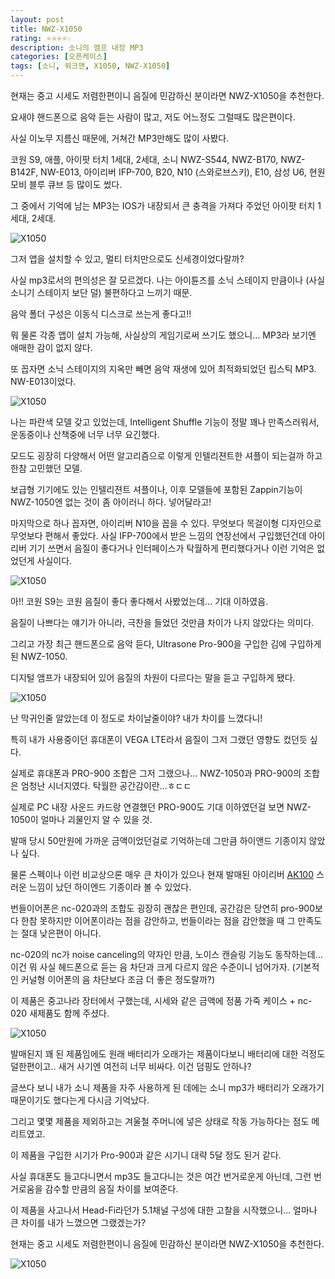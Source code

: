```yaml
---
layout: post
title: NWZ-X1050
rating: ⭐️⭐️⭐️⭐️☆
description: 소니의 앰프 내장 MP3
categories: [오픈케이스]
tags: [소니, 워크맨, X1050, NWZ-X1050]
---
```


현재는 중고 시세도 저렴한편이니 음질에 민감하신 분이라면 NWZ-X1050을 추천한다.

요새야 핸드폰으로 음악 듣는 사람이 많고, 저도 어느정도 그럴때도 많은편이다.

사실 이노무 지름신 때문에, 거쳐간 MP3만해도 많이 사봤다.

코원 S9, 애플, 아이팟 터치 1세대, 2세대, 소니 NWZ-S544, NWZ-B170, NWZ-B142F, NW-E013, 아이리버  IFP-700, B20, N10 (스와로브스키), E10, 삼성 U6, 현원 모비 블루 큐브 등 많이도 썼다.

그 중에서 기억에 남는 MP3는 IOS가 내장되서 큰 충격을 가져다 주었던 아이팟 터치 1세대, 2세대.

![X1050](../../img/2013/nwz_x1050_01.jpg)

그저 앱을 설치할 수 있고, 멀티 터치만으로도 신세경이었다랄까?

사실 mp3로서의 편의성은 잘 모르겠다. 나는 아이튠즈를 소닉 스테이지 만큼이나 (사실 소니기 스테이지 보단 덜) 불편하다고 느끼기 때문.

음악 폴더 구성은 이동식 디스크로 쓰는게 좋다고!!

뭐 물론 각종 앱이 설치 가능해, 사실상의 게임기로써 쓰기도 했으니… MP3라 보기엔 애매한 감이 없지 않다.

또 꼽자면 소닉 스테이지의 지옥만 빼면 음악 재생에 있어 최적화되었던 립스틱 MP3. NW-E013이었다.

 ![X1050](../../img/2013/nwz_x1050_02.jpg)

나는 파란색 모델 갖고 있었는데, Intelligent Shuffle 기능이 정말 꽤나 만족스러워서, 운동중이나 산책중에 너무 너무 요긴했다.

모드도 굉장히 다양해서 어떤 알고리즘으로 이렇게 인텔리젼트한 셔플이 되는걸까 하고 한참 고민했던 모델.

보급형 기기에도 있는 인텔리젼트 셔플이나, 이후 모델들에 포함된 Zappin기능이 NWZ-1050엔 없는 것이 좀 아이러니 하다. 넣어달라고!

마지막으로 하나 꼽자면, 아이리버 N10을 꼽을 수 있다. 무엇보다 목걸이형 디자인으로 무엇보다 편해서 좋았다. 사실 IFP-700에서 받은 느낌의 연장선에서 구입했던건데 아이리버 기기 쓰면서 음질이 좋다거나 인터페이스가 탁월하게 편리했다거나 이런 기억은 없었던게 사실이다.

![X1050](../../img/2013/nwz_x1050_03.jpg)

아!! 코원 S9는 코원 음질이 좋다 좋다해서 사봤었는데… 기대 이하였음.

음질이 나쁘다는 얘기가 아니라, 극찬을 들었던 것만큼 차이가 나지 않았다는 의미다.

그리고 가장 최근 핸드폰으로 음악 듣다, Ultrasone Pro-900을 구입한 김에 구입하게 된 NWZ-1050.

디지털 앰프가 내장되어 있어 음질의 차원이 다르다는 말을 듣고 구입하게 됐다.

 ![X1050](../../img/2013/nwz_x1050_04.jpg)

난 막귀인줄 알았는데 이 정도로 차이날줄이야? 내가 차이를 느꼈다니!

특히 내가 사용중이던 휴대폰이 VEGA LTE라서 음질이 그저 그랬던 영향도 컸던듯 싶다.

실제로 휴대폰과 PRO-900 조합은 그저 그랬으나… NWZ-1050과 PRO-900의 조합은 엄청난 시너지였다. 탁월한 공간감이란…ㅎㄷㄷ

실제로 PC 내장 사운드 카드랑 연결했던 PRO-900도 기대 이하였던걸 보면 NWZ-1050이 얼마나 괴물인지 알 수 있을 것.

발매 당시 50만원에 가까운 금액이었던걸로 기억하는데 그만큼 하이앤드 기종이지 않았나 싶다.

물론 스펙이나 이런 비교상으론 매우 큰 차이가 있으나 현재 발매된 아이리버 [AK100](http://prod.danawa.com/info/?pcode=1814212&cate1=22592&cate2=22914&cate3=22961&cate4=0) 스러운 느낌이 났던 하이엔드 기종이라 볼 수 있었다.

번들이어폰은 nc-020과의 조합도 굉장히 괜찮은 편인데, 공간감은 당연히 pro-900보다 한참 못하지만 이어폰이라는 점을 감안하고, 번들이라는 점을 감안했을 때 그 만족도는 절대 낮은편이 아니다.

nc-020의 nc가 noise canceling의 약자인 만큼, 노이스 캔슬링 기능도 동작하는데… 이건 뭐 사실 헤드폰으로 듣는 음 차단과 크게 다르지 않은 수준이니 넘어가자. (기본적인 커널형 이어폰의 음 차단보다 조금 더 좋은 정도랄까?)

이 제품은 중고나라 장터에서 구했는데, 시세와 같은 금액에 정품 가죽 케이스 + nc-020 새제품도 함께 주셨다.

![X1050](../../img/2013/nwz_x1050_05.jpg)

발매된지 꽤 된 제품임에도 원래 배터리가 오래가는 제품이다보니 배터리에 대한 걱정도 덜한편이고.. 새거 사기엔 여전히 너무 비싸다. 이건 덤핑도 안하나?

글쓰다 보니 내가 소니 제품을 자주 사용하게 된 데에는 소니 mp3가 배터리가 오래가기 때문이기도 했다는게 다시금 기억났다.

그리고 몇몇 제품을 제외하고는 겨울철 주머니에 넣은 상태로 작동 가능하다는 점도 메리트였고.

이 제품을 구입한 시기가 Pro-900과 같은 시기니 대략 5달 정도 된거 같다.

사실 휴대폰도 들고다니면서 mp3도 들고다니는 것은 여간 번거로운게 아닌데, 그런 번거로움을 감수할 만큼의 음질 차이를 보여준다.

이 제품을 사고나서 Head-Fi라던가 5.1채널 구성에 대한 고찰을 시작했으니… 얼마나 큰 차이를 내가 느꼈으면 그랬겠는가?

현재는 중고 시세도 저렴한편이니 음질에 민감하신 분이라면 NWZ-X1050을 추천한다.

![X1050](../../img/2013/nwz_x1050_06.jpg)